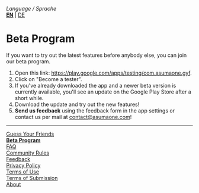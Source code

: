 _Language / Sprache_<br />
[__EN__](/beta-program-en) | [DE](/beta-program)

# Beta Program

If you want to try out the latest features before anybody else, you can join our beta program.

1. Open this link: https://play.google.com/apps/testing/com.asumaone.gyf.
2. Click on "Become a tester".
3. If you've already downloaded the app and a newer beta version is currently available, you'll see an update on the Google Play Store after a short while.
4. Download the update and try out the new features!
5. __Send us feedback__ using the feedback form in the app settings or contact us per mail at contact@asumaone.com!

---

[Guess Your Friends](/index-en)<br />
[__Beta Program__](/beta-program-en)<br />
[FAQ](/faq-en)<br />
[Community Rules](/community-rules-en)<br />
[Feedback](/feedback-en)<br />
[Privacy Policy](/privacy-en)<br />
[Terms of Use](/terms-of-use-en)<br />
[Terms of Submission](/terms-of-submissions-en)<br />
[About](/about-en)